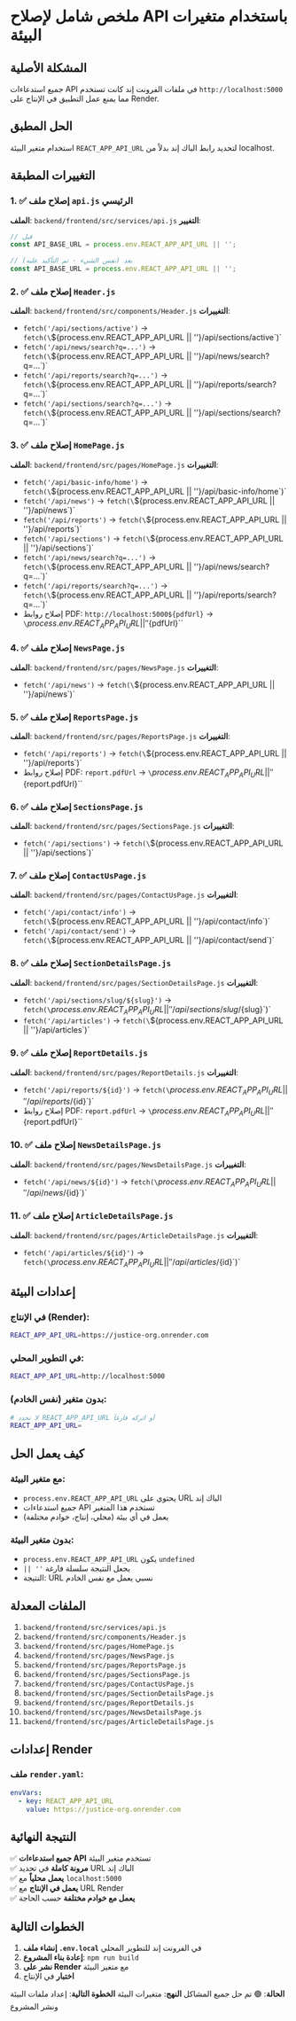 # ملخص شامل لإصلاح API باستخدام متغيرات البيئة

## المشكلة الأصلية
جميع استدعاءات API في ملفات الفرونت إند كانت تستخدم `http://localhost:5000` مما يمنع عمل التطبيق في الإنتاج على Render.

## الحل المطبق
استخدام متغير البيئة `REACT_APP_API_URL` لتحديد رابط الباك إند بدلاً من localhost.

## التغييرات المطبقة

### 1. ✅ إصلاح ملف `api.js` الرئيسي
**الملف**: `backend/frontend/src/services/api.js`
**التغيير**: 
```javascript
// قبل
const API_BASE_URL = process.env.REACT_APP_API_URL || '';

// بعد (نفس الشيء - تم التأكيد عليه)
const API_BASE_URL = process.env.REACT_APP_API_URL || '';
```

### 2. ✅ إصلاح ملف `Header.js`
**الملف**: `backend/frontend/src/components/Header.js`
**التغييرات**:
- `fetch('/api/sections/active')` → `fetch(\`${process.env.REACT_APP_API_URL || ''}/api/sections/active\`)`
- `fetch('/api/news/search?q=...')` → `fetch(\`${process.env.REACT_APP_API_URL || ''}/api/news/search?q=...\`)`
- `fetch('/api/reports/search?q=...')` → `fetch(\`${process.env.REACT_APP_API_URL || ''}/api/reports/search?q=...\`)`
- `fetch('/api/sections/search?q=...')` → `fetch(\`${process.env.REACT_APP_API_URL || ''}/api/sections/search?q=...\`)`

### 3. ✅ إصلاح ملف `HomePage.js`
**الملف**: `backend/frontend/src/pages/HomePage.js`
**التغييرات**:
- `fetch('/api/basic-info/home')` → `fetch(\`${process.env.REACT_APP_API_URL || ''}/api/basic-info/home\`)`
- `fetch('/api/news')` → `fetch(\`${process.env.REACT_APP_API_URL || ''}/api/news\`)`
- `fetch('/api/reports')` → `fetch(\`${process.env.REACT_APP_API_URL || ''}/api/reports\`)`
- `fetch('/api/sections')` → `fetch(\`${process.env.REACT_APP_API_URL || ''}/api/sections\`)`
- `fetch('/api/news/search?q=...')` → `fetch(\`${process.env.REACT_APP_API_URL || ''}/api/news/search?q=...\`)`
- `fetch('/api/reports/search?q=...')` → `fetch(\`${process.env.REACT_APP_API_URL || ''}/api/reports/search?q=...\`)`
- إصلاح روابط PDF: `http://localhost:5000${pdfUrl}` → `\`${process.env.REACT_APP_API_URL || ''}${pdfUrl}\``

### 4. ✅ إصلاح ملف `NewsPage.js`
**الملف**: `backend/frontend/src/pages/NewsPage.js`
**التغييرات**:
- `fetch('/api/news')` → `fetch(\`${process.env.REACT_APP_API_URL || ''}/api/news\`)`

### 5. ✅ إصلاح ملف `ReportsPage.js`
**الملف**: `backend/frontend/src/pages/ReportsPage.js`
**التغييرات**:
- `fetch('/api/reports')` → `fetch(\`${process.env.REACT_APP_API_URL || ''}/api/reports\`)`
- إصلاح روابط PDF: `report.pdfUrl` → `\`${process.env.REACT_APP_API_URL || ''}${report.pdfUrl}\``

### 6. ✅ إصلاح ملف `SectionsPage.js`
**الملف**: `backend/frontend/src/pages/SectionsPage.js`
**التغييرات**:
- `fetch('/api/sections')` → `fetch(\`${process.env.REACT_APP_API_URL || ''}/api/sections\`)`

### 7. ✅ إصلاح ملف `ContactUsPage.js`
**الملف**: `backend/frontend/src/pages/ContactUsPage.js`
**التغييرات**:
- `fetch('/api/contact/info')` → `fetch(\`${process.env.REACT_APP_API_URL || ''}/api/contact/info\`)`
- `fetch('/api/contact/send')` → `fetch(\`${process.env.REACT_APP_API_URL || ''}/api/contact/send\`)`

### 8. ✅ إصلاح ملف `SectionDetailsPage.js`
**الملف**: `backend/frontend/src/pages/SectionDetailsPage.js`
**التغييرات**:
- `fetch('/api/sections/slug/${slug}')` → `fetch(\`${process.env.REACT_APP_API_URL || ''}/api/sections/slug/${slug}\`)`
- `fetch('/api/articles')` → `fetch(\`${process.env.REACT_APP_API_URL || ''}/api/articles\`)`

### 9. ✅ إصلاح ملف `ReportDetails.js`
**الملف**: `backend/frontend/src/pages/ReportDetails.js`
**التغييرات**:
- `fetch('/api/reports/${id}')` → `fetch(\`${process.env.REACT_APP_API_URL || ''}/api/reports/${id}\`)`
- إصلاح روابط PDF: `report.pdfUrl` → `\`${process.env.REACT_APP_API_URL || ''}${report.pdfUrl}\``

### 10. ✅ إصلاح ملف `NewsDetailsPage.js`
**الملف**: `backend/frontend/src/pages/NewsDetailsPage.js`
**التغييرات**:
- `fetch('/api/news/${id}')` → `fetch(\`${process.env.REACT_APP_API_URL || ''}/api/news/${id}\`)`

### 11. ✅ إصلاح ملف `ArticleDetailsPage.js`
**الملف**: `backend/frontend/src/pages/ArticleDetailsPage.js`
**التغييرات**:
- `fetch('/api/articles/${id}')` → `fetch(\`${process.env.REACT_APP_API_URL || ''}/api/articles/${id}\`)`

## إعدادات البيئة

### في الإنتاج (Render):
```bash
REACT_APP_API_URL=https://justice-org.onrender.com
```

### في التطوير المحلي:
```bash
REACT_APP_API_URL=http://localhost:5000
```

### بدون متغير (نفس الخادم):
```bash
# لا تحدد REACT_APP_API_URL أو اتركه فارغاً
REACT_APP_API_URL=
```

## كيف يعمل الحل

### مع متغير البيئة:
- `process.env.REACT_APP_API_URL` يحتوي على URL الباك إند
- جميع استدعاءات API تستخدم هذا المتغير
- يعمل في أي بيئة (محلي، إنتاج، خوادم مختلفة)

### بدون متغير البيئة:
- `process.env.REACT_APP_API_URL` يكون `undefined`
- `|| ''` يجعل النتيجة سلسلة فارغة
- النتيجة: URL نسبي يعمل مع نفس الخادم

## الملفات المعدلة

1. `backend/frontend/src/services/api.js`
2. `backend/frontend/src/components/Header.js`
3. `backend/frontend/src/pages/HomePage.js`
4. `backend/frontend/src/pages/NewsPage.js`
5. `backend/frontend/src/pages/ReportsPage.js`
6. `backend/frontend/src/pages/SectionsPage.js`
7. `backend/frontend/src/pages/ContactUsPage.js`
8. `backend/frontend/src/pages/SectionDetailsPage.js`
9. `backend/frontend/src/pages/ReportDetails.js`
10. `backend/frontend/src/pages/NewsDetailsPage.js`
11. `backend/frontend/src/pages/ArticleDetailsPage.js`

## إعدادات Render

### ملف `render.yaml`:
```yaml
envVars:
  - key: REACT_APP_API_URL
    value: https://justice-org.onrender.com
```

## النتيجة النهائية

✅ **جميع استدعاءات API** تستخدم متغير البيئة  
✅ **مرونة كاملة** في تحديد URL الباك إند  
✅ **يعمل محلياً** مع `localhost:5000`  
✅ **يعمل في الإنتاج** مع URL Render  
✅ **يعمل مع خوادم مختلفة** حسب الحاجة  

## الخطوات التالية

1. **إنشاء ملف `.env.local`** في الفرونت إند للتطوير المحلي
2. **إعادة بناء المشروع**: `npm run build`
3. **نشر على Render** مع متغير البيئة
4. **اختبار** في الإنتاج

**الحالة**: 🟢 تم حل جميع المشاكل
**النهج**: متغيرات البيئة
**الخطوة التالية**: إعداد ملفات البيئة ونشر المشروع
